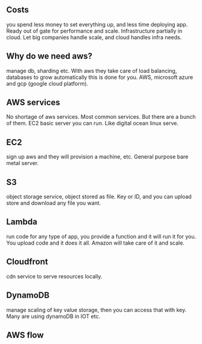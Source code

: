 ## Costs
you spend less money to set everything up, and less time deploying app. Ready out of gate for performance and scale. Infrastructure partially in cloud. Let big companies handle scale, and cloud handles infra needs. 

## Why do we need aws?
manage db, sharding etc. With aws they take care of load balancing, databases to grow automatically this is done for you. AWS, microsoft azure and gcp (google cloud platform).


## AWS services
No shortage of aws services. Most common services. But there are a bunch of them. EC2 basic server you can run. Like digital ocean linux serve.

## EC2
sign up aws and they will provision a machine, etc. General purpose bare metal server.

## S3
object storage service, object stored as file. Key or ID, and you can upload store and download any file you want.

## Lambda
run code for any type of app, you provide a function and it will run it for you. You upload code and it does it all. Amazon will take care of it and scale.

## Cloudfront
cdn service to serve resources locally.

## DynamoDB
manage scaling of key value storage, then you can access that with key. Many are using dynamoDB in IOT etc.

## AWS flow

